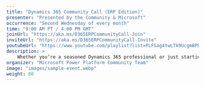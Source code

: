 ```yaml
---
title: "Dynamics 365 Community Call (ERP Edition)"
presenter: "Presented by the Community & Microsoft"
occurrence: "Second Wednesday of every month"
time: "9:00 AM PT / 4:00 PM GMT"
joinUrl: "https://aka.ms/D365ERPCommunityCall-Join"
inviteUrl: "https://aka.ms/D365ERPCommunityCall-Invite"
youtubeUrl: "https://www.youtube.com/playlist?list=PLFSag4twLTk9UcgmBPDoUt0nQKC1Kvz2n"
description: >
    Whether you’re a seasoned Dynamics 365 professional or just starting out with ERP, being part of the global community offers so many benefits. Meet new people, share your knowledge, geek-out about Dynamics 365, and perhaps even transform your career!
organizer: "Microsoft Power Platform Community Team"
image: "images/sample-event.webp"
weight: 80
---
```

